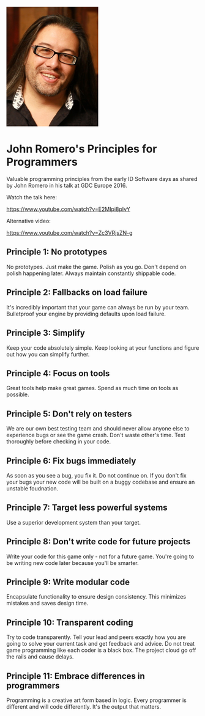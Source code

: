 [<img src="/assets/romero.jpg" alt="John Romero" width="240">](https://en.wikipedia.org/wiki/John_Romero#/media/File:John_Romero_-_Jason_Scott_interview_(6951215353)_(cropped).jpg)

# John Romero's Principles for Programmers

Valuable programming principles from the early ID Software days as shared by
John Romero in his talk at GDC Europe 2016.

Watch the talk here:

https://www.youtube.com/watch?v=E2MIpi8pIvY

Alternative video:

https://www.youtube.com/watch?v=Zc3VRjsZN-g

## Principle 1: No prototypes

No prototypes. Just make the game. Polish as you go. Don't depend on polish
happening later. Always maintain constantly shippable code.

## Principle 2: Fallbacks on load failure

It's incredibly important that your game can always be run by your team.
Bulletproof your engine by providing defaults upon load failure.

## Principle 3: Simplify

Keep your code absolutely simple. Keep looking at your functions and figure
out how you can simplify further.

## Principle 4: Focus on tools

Great tools help make great games. Spend as much time on tools as possible.

## Principle 5: Don't rely on testers

We are our own best testing team and should never allow anyone else to
experience bugs or see the game crash. Don't waste other's time. Test
thoroughly before checking in your code.

## Principle 6: Fix bugs immediately

As soon as you see a bug, you fix it. Do not continue on. If you don't fix
your bugs your new code will be built on a buggy codebase and ensure an
unstable foudnation.

## Principle 7: Target less powerful systems

Use a superior development system than your target.

## Principle 8: Don't write code for future projects

Write your code for this game only - not for a future game. You're going to
be writing new code later because you'll be smarter.

## Principle 9: Write modular code

Encapsulate functionality to ensure design consistency. This minimizes
mistakes and saves design time.

## Principle 10: Transparent coding

Try to code transparently. Tell your lead and peers exactly how you are going
to solve your current task and get feedback and advice. Do not treat game
programming like each coder is a black box. The project cloud go off the rails
and cause delays.

## Principle 11: Embrace differences in programmers

Programming is a creative art form based in logic. Every programmer is
different and will code differently. It's the output that matters.

